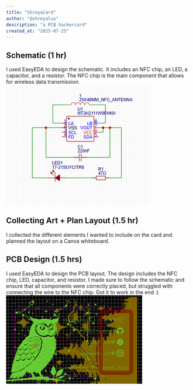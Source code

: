 ```yaml
---
title: "ShreyaCard"
author: "@shreyaluu"
description: "a PCB hackercard"
created_at: "2025-07-25"
---
```


## Schematic (1 hr)
I used EasyEDA to design the schematic. It includes an NFC chip, an LED, a capacitor, and a resistor. The NFC chip is the main component that allows for wireless data transmission.
![schematic](images/schematic.png)

## Collecting Art + Plan Layout (1.5 hr)
I collected the different elements I wanted to include on the card and planned the layout on a Canva whiteboard. 

## PCB Design (1.5 hrs)
I used EasyEDA to design the PCB layout. The design includes the NFC chip, LED, capacitor, and resistor. I made sure to follow the schematic and ensure that all components were correctly placed, but struggled with connecting the wire to the NFC chip. Got it to work in the end :)
![pcb](images/pcb.png)
